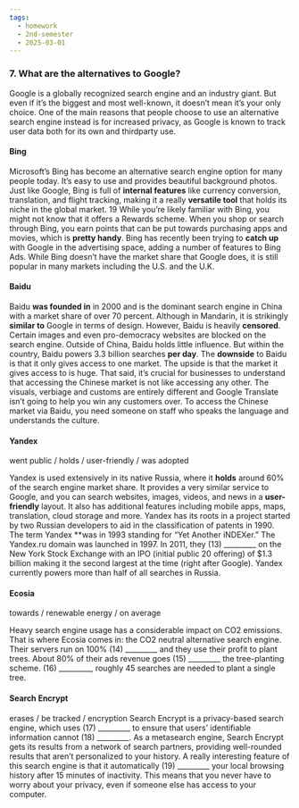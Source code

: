 ```yaml
---
tags:
  - homework
  - 2nd-semester
  - 2025-03-01
---
```


### 7. What are the alternatives to Google?

Google is a globally recognized search engine and an industry giant. But even if it’s the biggest and most well-known, it doesn’t mean it’s your only choice. One of the main reasons that people choose to use an alternative search engine instead is for increased privacy, as Google is known to track user data both for its own and thirdparty use.

#### Bing

Microsoft’s Bing has become an alternative search engine option for many people today. It’s easy to use and provides beautiful background photos. Just like Google, Bing is full of **internal features** like currency conversion, translation, and flight
tracking, making it a really **versatile tool** that holds its niche in the global market. 19 While you’re likely familiar with Bing, you might not know that it offers a Rewards scheme. When you shop or search through Bing, you earn points that can be put towards purchasing apps and movies, which is **pretty handy**. Bing has recently been trying to **catch up** with Google in the advertising space, adding a number of features to Bing Ads. While Bing doesn’t have the market share that Google does, it is still popular in many markets including the U.S. and the U.K.

#### Baidu

Baidu **was founded in** in 2000 and is the dominant search engine in China with a market share of over 70 percent. Although in Mandarin, it is strikingly **similar to** Google in terms of design. However, Baidu is heavily **censored**. Certain images and even pro-democracy websites are blocked on the search engine. Outside of China, Baidu holds little influence. But within the country, Baidu powers 3.3 billion searches **per day**. The **downside** to Baidu is that it only gives access to one market. The upside is that the market it gives access to is huge. That said, it’s crucial for businesses to understand that accessing the Chinese market is not like accessing any other. The visuals, verbiage and customs are entirely different and Google Translate isn’t going to help you win any customers over. To access the Chinese market via Baidu, you need someone on staff who speaks the language and understands the culture.

#### Yandex

went public / holds / user-friendly / was adopted

Yandex is used extensively in its native Russia, where it **holds** around 60% of the search engine market share. It provides a very similar service to Google, and you can search websites, images, videos, and news in a **user-friendly** layout. It also has additional features including mobile apps, maps, translation, cloud storage and more. Yandex has its roots in a project started by two Russian developers to aid in the classification of patents in 1990. The term Yandex **was in 1993 standing for “Yet Another iNDEXer.” The Yandex.ru domain was launched in 1997. In 2011, they (13) _________ on the New York Stock Exchange with an IPO (initial public 20 offering) of $1.3 billion making it the second largest at the time (right after Google). Yandex currently powers more than half of all searches in Russia.

#### Ecosia

towards / renewable energy / on average

Heavy search engine usage has a considerable impact on CO2 emissions. That is where Ecosia comes in: the CO2 neutral alternative search engine. Their servers run on 100% (14) _________ and they use their profit to plant trees. About 80% of their ads revenue goes (15) _________ the tree-planting scheme. (16) _________, roughly 45 searches are needed to plant a single tree.

#### Search Encrypt

erases / be tracked / encryption
Search Encrypt is a privacy-based search engine, which uses (17) _________ to ensure that users’ identifiable information cannot (18) _________. As a metasearch engine, Search Encrypt gets its results from a network of search partners, providing well-rounded results that aren’t personalized to your history. A really interesting feature of this search engine is that it automatically (19) _________ your local browsing history after 15 minutes of inactivity. This means that you never have to worry about your privacy, even if someone else has access to your computer.